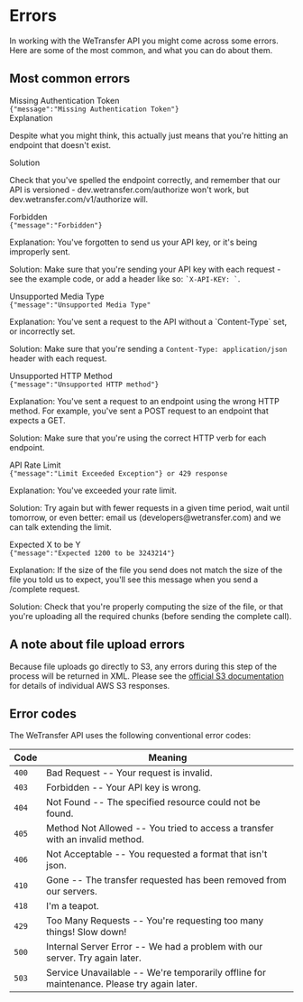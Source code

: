 # Errors

In working with the WeTransfer API you might come across some errors. Here are some of the most common, and what you can do about them.

## Most common errors

<section class="error_container">
  <div class="error">
    <div class="error__title">Missing Authentication Token</div>
    <code class="error__code">{"message":"Missing Authentication Token"}</code>
    <div class="two-col">
      <div class="col">
        <span>Explanation</span>
        <p>Despite what you might think, this actually just means that you're hitting an endpoint that doesn't exist.</p>
      </div>
      <div class="col">
        <span>Solution</span>
        <p>Check that you've spelled the endpoint correctly, and remember that our API is versioned - dev.wetransfer.com/authorize won't work, but dev.wetransfer.com/v1/authorize will.</p>
      </div>
    </div>
  </div>

  <div class="error">
    <div class="error__title">Forbidden</div>
    <code class="error__code">{"message":"Forbidden"}</code>
    <div class="two-col">
      <div class="col">
        <p><span>Explanation:</span> You've forgotten to send us your API key, or it's being improperly sent.</p>
      </div>
      <div class="col">
        <p><span>Solution:</span> Make sure that you're sending your API key with each request - see the example code, or add a header like so: <code>`X-API-KEY: <your api key>`</code>.</p>
      </div>
    </div>
  </div>

  <div class="error">
    <div class="error__title">Unsupported Media Type</div>
    <code class="error__code">{"message":"Unsupported Media Type"</code>
    <div class="two-col">
      <div class="col">
        <p><span>Explanation:</span> You've sent a request to the API without a `Content-Type` set, or incorrectly set.</p>
      </div>
      <div class="col">
        <p><span>Solution:</span> Make sure that you're sending a <code>Content-Type: application/json</code> header with each request.</p>
      </div>
    </div>
  </div>

  <div class="error">
    <div class="error__title">Unsupported HTTP Method</div>
    <code class="error__code">{"message":"Unsupported HTTP method"}</code>
    <div class="two-col">
      <div class="col">
        <p><span>Explanation:</span> You've sent a request to an endpoint using the wrong HTTP method. For example, you've sent a POST request to an endpoint that expects a GET.</p>
      </div>
      <div class="col">
        <p><span>Solution:</span> Make sure that you're using the correct HTTP verb for each endpoint.</p>
      </div>
    </div>
  </div>

  <div class="error">
    <div class="error__title">API Rate Limit</div>
    <code class="error__code">{"message":"Limit Exceeded Exception"} or 429 response</code>
    <div class="two-col">
      <div class="col">
        <p><span>Explanation:</span> You've exceeded your rate limit.</p>
      </div>
      <div class="col">
        <p><span>Solution:</span> Try again but with fewer requests in a given time period, wait until tomorrow, or even better: email us (developers@wetransfer.com) and we can talk extending the limit.</p>
      </div>
    </div>
  </div>

  <div class="error">
    <div class="error__title">Expected X to be Y</div>
    <code class="error__code">{"message":"Expected 1200 to be 3243214"}</code>
    <div class="two-col">
      <div class="col">
        <p><span>Explanation:</span> If the size of the file you send does not match the size of the file you told us to expect, you'll see this message when you send a /complete request.</p>
      </div>
      <div class="col">
        <p><span>Solution:</span> Check that you're properly computing the size of the file, or that you're uploading all the required chunks (before sending the complete call).</p>
      </div>
    </div>
  </div>
</section>

## A note about file upload errors

Because file uploads go directly to S3, any errors during this step of the process will be returned in XML. Please see the <a href="https://docs.aws.amazon.com/AmazonS3/latest/API/ErrorResponses.html" target="_blank">official S3 documentation</a> for details of individual AWS S3 responses.

## Error codes

The WeTransfer API uses the following conventional error codes:

| Code  | Meaning                                                                                   |
| ----- | ----------------------------------------------------------------------------------------- |
| `400` | Bad Request -- Your request is invalid.                                                   |
| `403` | Forbidden -- Your API key is wrong.                                                       |
| `404` | Not Found -- The specified resource could not be found.                                   |
| `405` | Method Not Allowed -- You tried to access a transfer with an invalid method.              |
| `406` | Not Acceptable -- You requested a format that isn't json.                                 |
| `410` | Gone -- The transfer requested has been removed from our servers.                         |
| `418` | I'm a teapot.                                                                             |
| `429` | Too Many Requests -- You're requesting too many things! Slow down!                        |
| `500` | Internal Server Error -- We had a problem with our server. Try again later.               |
| `503` | Service Unavailable -- We're temporarily offline for maintenance. Please try again later. |
